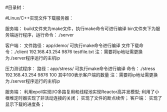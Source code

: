 #目录树：


#Linux/C++实现文件下载服务器：

服务端：
    build文件夹为make文件，执行make命令可进行编译
    bin文件夹下为服务端运行程序，运行命令：./server

客户端：
    文件路径：app/demo/
    可执行make命令进行编译
    文件下载命令：./client 192.168.43.254 9876 testfile.txt
    注：需要将ip地址需更换为./server程序运行的主机ip

压力测试程序：
    路径：app/stress/
    可执行make命令进行编译
    命令：./stress 192.168.43.254 9876 100
    其中100表示客户端的数量
    注：需要将ip地址需更换为./server程序运行的主机ip


服务端：
        利用epoll实现I/O多路复用和线程池实现Reactor高并发模型;
        利用了小根堆定时器实现了非活动连接的关闭；
        实现了文件的断点续传；
客户端：
        实现了显示下载的进度条；
